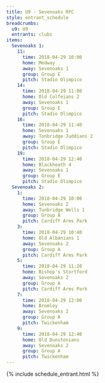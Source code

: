 ```yaml
---
title: U9 - Sevenoaks RFC
style: entrant_schedule
breadcrumbs:
  u9: U9
  entrants: clubs
items:
  Sevenoaks 1:
    11:
      time: 2018-04-29 10:00
      home: Medway
      away: Sevenoaks 1
      group: Group E
      pitch: Stadio Olimpico
    14:
      time: 2018-04-29 11:00
      home: Old Colfeians 2
      away: Sevenoaks 1
      group: Group E
      pitch: Stadio Olimpico
    16:
      time: 2018-04-29 11:40
      home: Sevenoaks 1
      away: Tonbridge Juddians 2
      group: Group E
      pitch: Stadio Olimpico
    19:
      time: 2018-04-29 12:40
      home: Blackheath 4
      away: Sevenoaks 1
      group: Group E
      pitch: Stadio Olimpico
  Sevenoaks 2:
    1:
      time: 2018-04-29 10:00
      home: Sevenoaks 2
      away: Tunbridge Wells 1
      group: Group A
      pitch: Cardiff Arms Park
    3:
      time: 2018-04-29 10:40
      home: Old Albanians 1
      away: Sevenoaks 2
      group: Group A
      pitch: Cardiff Arms Park
    5:
      time: 2018-04-29 11:20
      home: Bishop's Stortford
      away: Sevenoaks 2
      group: Group A
      pitch: Cardiff Arms Park
    7:
      time: 2018-04-29 12:00
      home: Bromley
      away: Sevenoaks 2
      group: Group A
      pitch: Twickenham
    9:
      time: 2018-04-29 12:40
      home: Old Dunstonians
      away: Sevenoaks 2
      group: Group A
      pitch: Twickenham
---
```


{% include schedule_entrant.html %}

